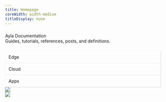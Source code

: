 ```yaml
---
title: Homepage
coreWidth: width-medium
titleDisplay: none
---
```


<div class="row" style="margin: 24px 0px;">
<div class="col-md-12">
<div class="tagline text-center">Ayla Documentation</div>
<div class="text-center">Guides, tutorials, references, posts, and definitions.</div>
</div>
</div>

<div class="row">
<div class="col-lg-4 col-md-12 mb-3">
<div style="padding: 10px; border: 1px solid #f2f2f2; box-shadow: 1px 1px #d9d9d9;">
Edge
</div>
</div>
<div class="col-lg-4 col-md-12 mb-3">
<div style="padding: 10px; border: 1px solid #f2f2f2; box-shadow: 1px 1px #d9d9d9;">
Cloud
</div>
</div>
<div class="col-lg-4 col-md-12 mb-3">
<div style="padding: 10px; border: 1px solid #f2f2f2; box-shadow: 1px 1px #d9d9d9;">
Apps
</div>
</div>
</div>

<div class="row">
<div class="col-md-6 col-sm-12 mb-3">
<a href="/content/ayla-development-kit/"><img src="/assets/images/ayla-development-kit.png" class="img-fluid" style="margin:0 !important;"></a>
</div>
<div class="col-md-6 col-sm-12">
<a href="/content/ayla-linux-agent/"><img src="/assets/images/ayla-linux-agent.png" class="img-fluid" style="margin:0 !important;"></a>
</div>
</div>